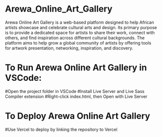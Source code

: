 # Arewa_Online_Art_Gallery


Arewa Online Art Gallery is a web-based platform designed to help African artists showcase and celebrate cultural arts and design. Its primary purpose is to provide a dedicated space for artists to share their work, connect with others, and find inspiration across different cultural backgrounds. The platform aims to help grow a global community of artists by offering tools for artwork presentation, networking, inspiration, and discovery.

# To Run Arewa Online Art Gallery in VSCode:

#Open the project folder in VSCode
#Install Live Server and Live Sass Compiler extension
#Right-click index.html, then Open with Live Server

# To Deploy Arewa Online Art Gallery

#Use Vercel to deploy by linking the repository to Vercel 
